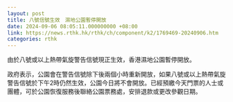 ```yaml
---
layout: post
title: 八號信號生效　濕地公園暫停開放
date: 2024-09-06 08:05:11.000000000 +08:00
link: https://news.rthk.hk/rthk/ch/component/k2/1769469-20240906.htm
categories: rthk
---
```


由於八號或以上熱帶氣旋警告信號現正生效，香港濕地公園暫停開放。

政府表示，公園會在警告信號除下後兩個小時重新開放，如果八號或以上熱帶氣旋警告信號於下午2時仍然生效，公園今日將不會開放。已經預繳今天門票的人士或團體，可於公園恢復服務後聯絡公園票務處，安排退款或更改參觀日期。
